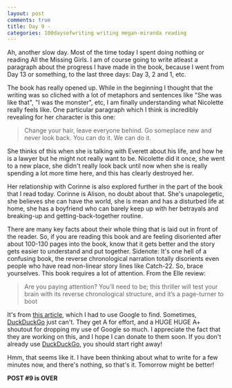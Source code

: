 ```yaml
---
layout: post
comments: true
title: Day 9 - 
categories: 100daysofwriting writing megan-miranda reading
---
```


Ah, another slow day. Most of the time today I spent doing nothing or reading
All the Missing Girls. I am of course going to write atleast a paragraph about
the progress I have made in the book, because I went from Day 13 or something,
to the last three days: Day 3, 2 and 1, etc.

The book has really opened up. While in the beginning I thought that the writing
was so cliched with a lot of metaphors and sentences like "She was like that",
"I was the monster", etc, I am finally understanding what Nicolette really
feels like. One particular paragraph which I think is incredibly revealing for
her character is this one:

> Change your hair, leave everyone behind. Go someplace new and never look back.
> You can do it. We can do it.

She thinks of this when she is talking with Everett about his life, and how he
is a lawyer but he might not really want to be. Nicolette did it once, she went
to a new place, she didn't really look back until now when she is really
spending a lot more time here, and this has clearly destroyed her.

Her relationship with Corinne is also explored further in the part of the book
that I read today. Corinne is Alison, no doubt about that. She's unapolegetic,
she believes she can have the world, she is mean and has a disturbed life at
home, she has a boyfriend who can barely keep up with her betrayals and
breaking-up and getting-back-together routine.

There are many key facts about their whole thing that is laid out in front of
the reader. So, if you are reading this book and are feeling disoriented after
about 100-130 pages into the book, know that it gets better and the story gets
easier to understand and put together. Sidenote: It's one hell of a confusing
book, the reverse chronological narration totally disorients even people who
have read non-linear story lines like Catch-22. So, brace yourselves. This book
requires a lot of attention. From the Elle review:

> Are you paying attention? You’ll need to be; this thriller will test your
> brain with its reverse chronological structure, and it’s a page-turner to boot

It's from [this
article](http://www.elle.com/culture/books/news/g28322/9-best-books-to-read-in-june/),
which I had to use Google to find. Sometimes, [DuckDuckGo](https://ddg.gg) just
can't. They get A for effort, and a HUGE HUGE A+ shoutout for dropping my use of
Google so much. I appreciate the fact that they are working on this, and I hope
I can donate to them soon. If you don't already use
[DuckDuckGo](https://ddg.gg), you should start right away!

Hmm, that seems like it. I have been thinking about what to write for a few
minutes now, and there's nothing, so that's it. Tomorrow might be better!

**POST #9 is OVER**
